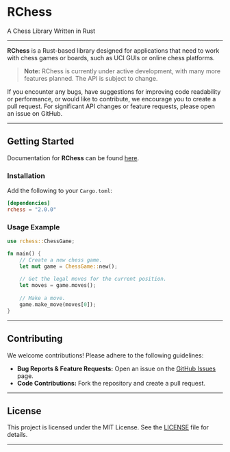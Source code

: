 # RChess

A Chess Library Written in Rust

---

**RChess** is a Rust-based library designed for applications that need to work with chess games or boards, such as UCI GUIs or online chess platforms.

> **Note:** RChess is currently under active development, with many more features planned. The API is subject to change.

If you encounter any bugs, have suggestions for improving code readability or performance, or would like to contribute, we encourage you to create a pull request. For significant API changes or feature requests, please open an issue on GitHub.

---

## Getting Started

Documentation for **RChess** can be found [here](https://docs.rs/rchess/1.0.1/rchess/).

### Installation

Add the following to your `Cargo.toml`:

```toml
[dependencies]
rchess = "2.0.0"
```

### Usage Example

```rust
use rchess::ChessGame;

fn main() {
    // Create a new chess game.
    let mut game = ChessGame::new();
    
    // Get the legal moves for the current position.
    let moves = game.moves();
    
    // Make a move.
    game.make_move(moves[0]);
}
```

---

## Contributing

We welcome contributions! Please adhere to the following guidelines:

- **Bug Reports & Feature Requests:** Open an issue on the [GitHub Issues](https://github.com/Shadowcat650/rchess/issues) page.
- **Code Contributions:** Fork the repository and create a pull request.

---

## License

This project is licensed under the MIT License. See the [LICENSE](https://github.com/Shadowcat650/rchess/blob/main/LICENSE) file for details.

---
